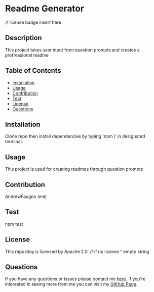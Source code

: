   # Readme Generator
  // license badge insert here

  ## Description
  This project takes user input from question prompts and creates a profressional readme
  
  ## Table of Contents
  * [Installation](#installation)
  * [Usage](#usage)
  * [Contribution](#contribution)
  * [Test](#test)
  * [License](#license)
  * [Questions](#questions)
  
  ## Installation
  Clone repo then install dependencies by typing 'npm i' in designated terminal.

  ## Usage
  This project is used for creating readmes through question prompts

  ## Contribution
  AndrewFaugno (me)

  ## Test
  npm test

  ## License
  This repositoy is licensed by Apache 2.0.
  // if no license ^ empty string

  ## Questions
  If you have any questions or issues please contact me [here](andrewfaugno825@gmail.com). If you're interested in seeing more from me you can visit my [GitHub Page](http://github.com/andrewfaugno).
